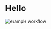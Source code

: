# Hello

![example workflow](https://github.com/AAB83/hello/actions/workflows/hello-world.yml/badge.svg)
